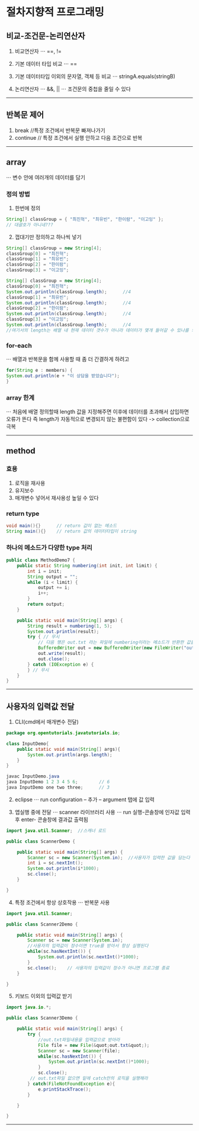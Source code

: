 # 절차지향적 프로그래밍

## 비교-조건문-논리연산자
1. 비교연산자
⋅⋅⋅ ==, !=

2. 기본 데이터 타입 비교
⋅⋅⋅ ==

3. 기본 데이터타입 이외의 문자열, 객체 등 비교
⋅⋅⋅ stringA.equals(stringB)

4. 논리연산자
⋅⋅⋅ &&, ||
⋅⋅⋅ 조건문의 중첩을 줄일 수 있다
---
## 반복문 제어
1. break  //특정 조건에서 반복문 빠져나가기
2. continue // 특정 조건에서 실행 안하고 다음 조건으로 반복
---
## array
⋅⋅⋅ 변수 안에 여러개의 데이터를 담기

### 정의 방법
1. 한번에 정의
```java
String[] classGroup = { "최진혁", "최유빈", "한이람", "이고잉" };
// 대괄호가 아니네???
```

2. 껍대기만 정의하고 하나씩 넣기
```java
String[] classGroup = new String[4];
classGroup[0] = "최진혁";
classGroup[1] = "최유빈";
classGroup[2] = "한이람";
classGroup[3] = "이고잉";

String[] classGroup = new String[4];
classGroup[0] = "최진혁";
System.out.println(classGroup.length);      //4
classGroup[1] = "최유빈";
System.out.println(classGroup.length);      //4
classGroup[2] = "한이람";
System.out.println(classGroup.length);      //4
classGroup[3] = "이고잉";
System.out.println(classGroup.length);      //4
//여기서의 length는 배열 내 현재 데이터 갯수가 아니라 데이터가 몇개 들어갈 수 있나를 의미
```

### for-each
⋅⋅⋅ 배열과 반복문을 함께 사용할 때 좀 더 간결하게 하려고
```java
for(String e : members) {
System.out.println(e + "이 상담을 받았습니다");
}
```
### array 한계
⋅⋅⋅ 처음에 배열 정의할때 length 값을 지정해주면 이후에 데이터를 초과해서 삽입하면 오류가 뜬다 즉 length가 자동적으로 변경되지 않는 불편함이 있다 -> collection으로 극복

---

## method
### 효용
1. 로직을 재사용
2. 유지보수
3. 매개변수 넣어서 재사용성 높일 수 있다

### return type
```java
void main(){}      // return 값이 없는 메소드
String main(){}    // return 값의 데이터타입이 string
```
### 하나의 메소드가 다양한 type 처리
```java
public class MethodDemo7 {
    public static String numbering(int init, int limit) {
        int i = init;
        String output = "";
        while (i < limit) {
            output += i;
            i++;
        }
        return output;
    }

    public static void main(String[] args) {
        String result = numbering(1, 5);
        System.out.println(result);
        try { // 무시
            // 다음 행은 out.txt 라는 파일에 numbering이라는 메소드가 반환한 값을 저장합니다.
            BufferedWriter out = new BufferedWriter(new FileWriter("out.txt"));
            out.write(result);
            out.close();
        } catch (IOException e) {
        } // 무시
    }
}
```
---

## 사용자의 입력값 전달
1. CLI(cmd에서 매개변수 전달)
```java
package org.opentutorials.javatutorials.io;

class InputDemo{
    public static void main(String[] args){
        System.out.println(args.length);
    }
}

javac InputDemo.java
java InputDemo 1 2 3 4 5 6;        // 6
java InputDemo one two three;      // 3
```

2. eclipse
⋅⋅⋅ run configuration – 추가 – argument 탭에 값 입력

3. 앱실행 중에 전달
⋅⋅⋅ scanner 라이브러리 사용
⋅⋅⋅ run 실행-콘솔창에 인자값 입력 후 enter- 콘솔창에 결과값 출력됨
```java
import java.util.Scanner;  //스캐너 로드

public class ScannerDemo {

    public static void main(String[] args) {
        Scanner sc = new Scanner(System.in);  //사용자가 입력한 값을 담는다
        int i = sc.nextInt();
        System.out.println(i*1000);
        sc.close();
    }

}
```
4. 특정 조건에서 항상 상호작용
⋅⋅⋅ 반복문 사용
```java
import java.util.Scanner;

public class Scanner2Demo {

    public static void main(String[] args) {
        Scanner sc = new Scanner(System.in);
        //사용자의 입력값이 정수이면 true를 받아서 항상 실행된다
        while(sc.hasNextInt()) {
            System.out.println(sc.nextInt()*1000);
        }
        sc.close();    // 사용자의 입력값이 정수가 아니면 프로그램 종료
    }

}
```

5. 키보드 이외의 입력값 받기
```java
import java.io.*;

public class Scanner3Demo {

    public static void main(String[] args) {
        try {
            //out.txt파일내용을 입력값으로 받아라
            File file = new File(&quot;out.txt&quot;);
            Scanner sc = new Scanner(file);
            while(sc.hasNextInt()) {
                System.out.println(sc.nextInt()*1000);
            }
            sc.close();
         // out.txt파일 없으면 밑에 catch안의 로직을 실행해라
        } catch(FileNotFoundException e){
            e.printStackTrace();
        }

    }

}
```

---
